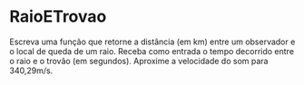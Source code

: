 # RaioETrovao
Escreva uma função que retorne a distância (em km) entre um observador e o local de queda de um raio. Receba como entrada o tempo decorrido entre o raio e o trovão (em segundos).  Aproxime a velocidade do som para 340,29m/s.
